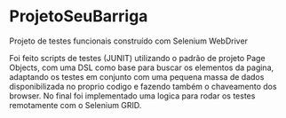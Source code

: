 # ProjetoSeuBarriga
Projeto de testes funcionais construído com Selenium WebDriver

Foi feito scripts de testes (JUNIT) utilizando o padrão de projeto Page Objects, com uma DSL como base para buscar os elementos da pagina, adaptando os testes em conjunto com uma pequena massa de dados disponibilizada no proprio codigo e fazendo também o chaveamento dos browser. No final foi implementado uma logica para rodar os testes remotamente com o Selenium GRID.
